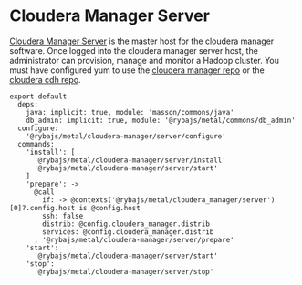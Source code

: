 
# Cloudera Manager Server

[Cloudera Manager Server][Cloudera-server-install] is the master host for the
cloudera manager software.
Once logged into the cloudera manager server host, the administrator can
provision, manage and monitor a Hadoop cluster.
You must have configured yum to use the [cloudera manager repo][Cloudera-manager-repo]
or the [cloudera cdh repo][Cloudera-cdh-repo].


    export default
      deps:
        java: implicit: true, module: 'masson/commons/java'
        db_admin: implicit: true, module: '@rybajs/metal/commons/db_admin'
      configure:
        '@rybajs/metal/cloudera-manager/server/configure'
      commands:
        'install': [
          '@rybajs/metal/cloudera-manager/server/install'
          '@rybajs/metal/cloudera-manager/server/start'
        ]
        'prepare': ->
          @call
            if: -> @contexts('@rybajs/metal/cloudera_manager/server')[0]?.config.host is @config.host
            ssh: false
            distrib: @config.cloudera_manager.distrib
            services: @config.cloudera_manager.distrib
          , '@rybajs/metal/cloudera-manager/server/prepare'
        'start':
          '@rybajs/metal/cloudera-manager/server/start'
        'stop':
          '@rybajs/metal/cloudera-manager/server/stop'

[Cloudera-server-install]: http://www.cloudera.com/content/www/en-us/documentation/enterprise/5-2-x/topics/cm_ig_install_path_b.html#cmig_topic_6_6_4_unique_1
[Cloudera-manager-repo]: http://archive.cloudera.com/cm5/redhat/6/x86_64/cm/cloudera-manager.repo
[Cloudera-cdh-repo]: http://archive.cloudera.com/cdh5/redhat/6/x86_64/cdh/cloudera-cdh5.repo
